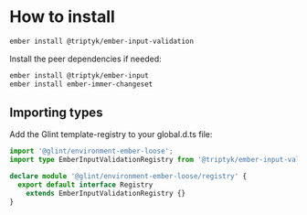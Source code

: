 # How to install

```bash
ember install @triptyk/ember-input-validation
```

Install the peer dependencies if needed:

```bash
ember install @triptyk/ember-input
ember install ember-immer-changeset
```

## Importing types

Add the Glint template-registry to your global.d.ts file:

```ts
import '@glint/environment-ember-loose';
import type EmberInputValidationRegistry from '@triptyk/ember-input-validation/template-registry';

declare module '@glint/environment-ember-loose/registry' {
  export default interface Registry
    extends EmberInputValidationRegistry {}
}
```
